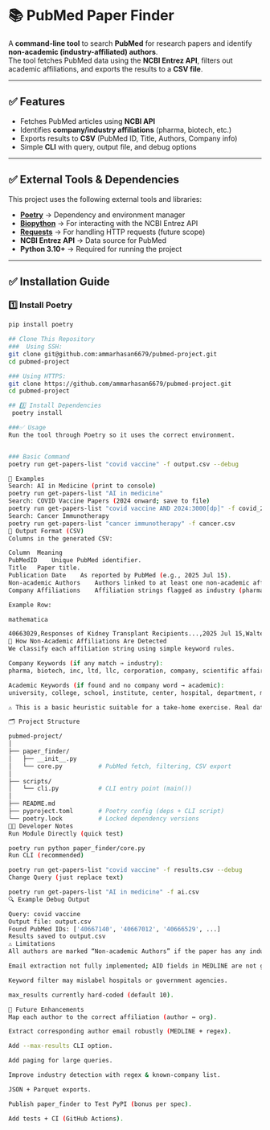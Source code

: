 # 📚 PubMed Paper Finder

A **command-line tool** to search **PubMed** for research papers and identify **non-academic (industry-affiliated) authors**.  
The tool fetches PubMed data using the **NCBI Entrez API**, filters out academic affiliations, and exports the results to a **CSV file**.

---

## ✅ Features
- Fetches PubMed articles using **NCBI API**  
- Identifies **company/industry affiliations** (pharma, biotech, etc.)  
- Exports results to **CSV** (PubMed ID, Title, Authors, Company info)  
- Simple **CLI** with query, output file, and debug options  

---

## ✅ External Tools & Dependencies
This project uses the following external tools and libraries:

- **[Poetry](https://python-poetry.org/)** → Dependency and environment manager  
- **[Biopython](https://biopython.org/)** → For interacting with the NCBI Entrez API  
- **[Requests](https://docs.python-requests.org/)** → For handling HTTP requests (future scope)  
- **NCBI Entrez API** → Data source for PubMed  
- **Python 3.10+** → Required for running the project  

---

## ✅ Installation Guide

### 1️⃣ Install Poetry
```bash
pip install poetry

## Clone This Repository
###  Using SSH:
git clone git@github.com:ammarhasan6679/pubmed-project.git
cd pubmed-project

### Using HTTPS:
git clone https://github.com/ammarhasan6679/pubmed-project.git
cd pubmed-project

## 3️⃣ Install Dependencies
 poetry install

###✅ Usage
Run the tool through Poetry so it uses the correct environment.


### Basic Command
poetry run get-papers-list "covid vaccine" -f output.csv --debug

🧪 Examples
Search: AI in Medicine (print to console)
poetry run get-papers-list "AI in medicine"
Search: COVID Vaccine Papers (2024 onward; save to file)
poetry run get-papers-list "covid vaccine AND 2024:3000[dp]" -f covid_2024.csv --debug
Search: Cancer Immunotherapy
poetry run get-papers-list "cancer immunotherapy" -f cancer.csv
📄 Output Format (CSV)
Columns in the generated CSV:

Column	Meaning
PubMedID	Unique PubMed identifier.
Title	Paper title.
Publication Date	As reported by PubMed (e.g., 2025 Jul 15).
Non-academic Authors	Authors linked to at least one non-academic affiliation (heuristic: current version lists all authors if any industry affiliation found).
Company Affiliations	Affiliation strings flagged as industry (pharma, biotech, Inc., Ltd., LLC, etc.).

Example Row:

mathematica

40663029,Responses of Kidney Transplant Recipients...,2025 Jul 15,Walter D Park; Sumi S Nair,Janssen Scientific Affairs LLC; Janssen Vaccines
🧠 How Non-Academic Affiliations Are Detected
We classify each affiliation string using simple keyword rules.

Company Keywords (if any match → industry):
pharma, biotech, inc, ltd, llc, corporation, company, scientific affairs, clinical research

Academic Keywords (if found and no company word → academic):
university, college, school, institute, center, hospital, department, medical school

⚠️ This is a basic heuristic suitable for a take‑home exercise. Real data can be messy; see Future Enhancements below.

🗂 Project Structure

pubmed-project/
│
├── paper_finder/
│   ├── __init__.py
│   └── core.py          # PubMed fetch, filtering, CSV export
│
├── scripts/
│   └── cli.py           # CLI entry point (main())
│
├── README.md
├── pyproject.toml       # Poetry config (deps + CLI script)
└── poetry.lock          # Locked dependency versions
👩‍💻 Developer Notes
Run Module Directly (quick test)

poetry run python paper_finder/core.py
Run CLI (recommended)

poetry run get-papers-list "covid vaccine" -f results.csv --debug
Change Query (just replace text)

poetry run get-papers-list "AI in medicine" -f ai.csv
🔍 Example Debug Output

Query: covid vaccine
Output file: output.csv
Found PubMed IDs: ['40667140', '40667012', '40666529', ...]
Results saved to output.csv
⚠️ Limitations
All authors are marked “Non-academic Authors” if the paper has any industry affiliation (improvement needed).

Email extraction not fully implemented; AID fields in MEDLINE are not guaranteed emails.

Keyword filter may mislabel hospitals or government agencies.

max_results currently hard-coded (default 10).

🚀 Future Enhancements
Map each author to the correct affiliation (author ↔ org).

Extract corresponding author email robustly (MEDLINE + regex).

Add --max-results CLI option.

Add paging for large queries.

Improve industry detection with regex & known-company list.

JSON + Parquet exports.

Publish paper_finder to Test PyPI (bonus per spec).

Add tests + CI (GitHub Actions).




